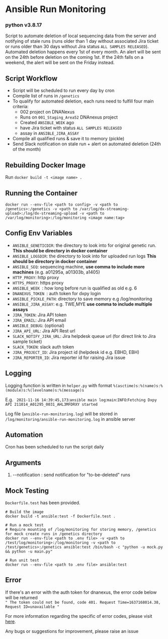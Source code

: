 # Ansible Run Monitoring
### python v3.8.17

Script to automate deletion of local sequencing data from the server and notifying of stale runs (runs older than 1 day without associated Jira ticket or runs older than 30 days without Jira status `ALL SAMPLES RELEASED`). Automated deletion happens every 1st of every month. An alert will be sent on the 24th before deletion on the coming 1st. If the 24th falls on a weekend, the alert will be sent on the Friday instead.

## Script Workflow

- Script will be scheduled to run every day by cron
- Compile list of runs in `/genetics`
- To qualify for automated deletion, each runs need to fulfill four main criteria: 
  - 002 project on DNANexus
  - Runs on `001_Staging_Area52` DNAnexus project
  - Created `ANSIBLE_WEEK` ago
  - have Jira ticket with status `ALL SAMPLES RELEASED`
  - assay in `ANSIBLE_JIRA_ASSAY`
- Compile all qualified runs & save it to memory (pickle)
- Send Slack notification on stale run + alert on automated deletion (24th of the month)

## Rebuilding Docker Image

Run `docker build -t <image name> .`

## Running the Container
```
docker run --env-file <path to config> -v <path to /genetics>:/genetics -v <path to /var/log/dx-streaming-upload>:/log/dx-streaming-upload -v <path to /var/log/monitoring>:/log/monitoring <image name:tag>
```

## Config Env Variables

- `ANSIBLE_GENETICDIR`: the directory to look into for original genetic run. **This should be directory in docker container**
- `ANSIBLE_LOGSDIR`: the directory to look into for uploaded run logs **This should be directory in docker container**
- `ANSIBLE_SEQ`: sequencing machine, **use comma to include more machines** (e.g. a01295a, a01303b, a1405)
- `HTTP_PROXY`: http proxy
- `HTTPS_PROXY`: https proxy
- `ANSIBLE_WEEK `: how long before run is qualified as old e.g. 6 
- `DNANEXUS_TOKEN `: auth token for dxpy login
- `ANSIBLE_PICKLE_PATH`: directory to save memory e.g /log/monitoring
- `ANSIBLE_JIRA_ASSAY`: e.g. TWE,MYE **use comma to include multiple assays**
- `JIRA_TOKEN`: Jira API token
- `JIRA_EMAIL`: Jira API email
- `ANSIBLE_DEBUG`: (optional)
- `JIRA_API_URL`: Jira API Rest url
- `SLACK_NOTIFY_JIRA_URL`: Jira helpdesk queue url (for direct link to Jira sample ticket)
- `SLACK_TOKEN`: slack auth token
- `JIRA_PROJECT_ID`: Jira project id (helpdesk id e.g. EBHD, EBH)
- `JIRA_REPORTER_ID`: Jira reporter id for raising Jira issue

## Logging

Logging function is written in ` helper.py ` with format ` %(asctime)s:%(name)s:%(module)s:%(levelname)s:%(message)s `

E.g. ``` 2021-11-16 14:39:45,173```:```ansible main log```:```main```:```INFO```:```Fetching Dxpy API 211014_A01295_0031_AHL3MFDRXY started ```

Log file (``` ansible-run-monitoring.log ```) will be stored in ``` /log/monitoring/ansible-run-monitoring.log ``` in ansible server

## Automation

Cron has been scheduled to run the script daily

## Arguments
1. --notification : send notification for "to-be-deleted" runs


## Mock Testing

`Dockerfile.test` has been provided.

```
# Build the image
docker build -t ansible:test -f Dockerfile.test .

# Run a mock test
# Require mounting of /log/monitoring for storing memory, /genetics for mock create runs in /genetics directory
docker run --env-file <path to .env file> -v <path to /test/log/monitoring>:/log/monitoring -v <path to /test/genetics>:/genetics ansible:test /bin/bash -c "python -u mock.py && python -u main.py"

# Run unit test
docker run --env-file <path to .env file> ansible:test
```

## Error

If there's an error with the auth token for dnanexus, the error code below will be returned\
`" The token could not be found, code 401. Request Time=1637168014.38, Request ID=unavailable "`

For more information regarding the specific of error codes, please visit [here](https://documentation.dnanexus.com/developer/api/protocols).

Any bugs or suggestions for improvement, please raise an issue
